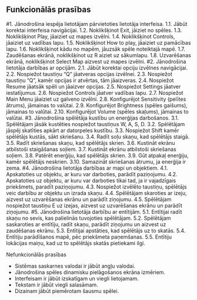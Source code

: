 ## Funkcionālās prasības
#1. Jānodrošina iespēja lietotājam pārvietoties lietotāja interfeisa.
   1.1. Jābūt korektai interfeisa navigācijai.
   1.2. Noklikšķinot Exit, jāiziet no spēles.
   1.3. Noklikšķinot Play, jāaiziet uz mapes izvēlni.
   1.4. Noklikšķinot Controls, jāaiziet uz vadības lapu.
   1.5. Noklikšķinot How to play, jāaiziet uz pamācības lapu.
   1.6. Noklikšķinot kādu no mapēm, jāuzsāk spēle noteiktajā mapē.
   1.7. Zaudēšanas ekrānā, noklikšķinot uz R aiziet uz sākumlapu.
   1.8. Uzvarēšanas ekrānā, noklikšķinot Select Map aizvest uz mapes izvēlni.
#2. Jānodrošina lietotāja darbības ar opcijām.
   2.1. Jābūt korektai opciju izvēlnes navigācijai.
   2.2. Nospiežot taustiņu “Q” jāatveras opcijas izvēlnei.
   2.3. Nospiežot taustiņu “Q”, kamēr opcijas ir atvērtas, tām jāaizveras.
   2.4. Nospiežot Resume jāatsāk spēli un jāaizver opcijas.
   2.5. Nospiežot Settings jāatver iestatījumus.
   2.6. Nospiežot Controls jāatver vadības lapu.
   2.7. Nospiežot Main Menu jāaiziet uz galveno izvēlni.
   2.8. Konfigurējot Sensitivity (pelītes ātrums), jāmainas to valūtai.
   2.9. Konfigurējot Brightness (spēles gaišums), jāmainas to valūtai.
   2.10. Konfigurējot Volume (spēles skaļums), jāmainas to valūtai.
#3. Jānodrošina spēlētāja kustību un enerģijas darbošanos.
   3.1. Spēlētājam jāsāk kustēties nospiežot taustiņus W, A, S, D.
   3.2. Spēlētājam jāspēj skatīties apkārt ar datorpeles kustību.
   3.3. Nospiežot Shift kamēr spēlētājs kustās, sākt skriešanu.
   3.4. Radīt soļu skaņu, kad spēlētājs staigā.
   3.5. Radīt skriešanas skaņu, kad spēlētājs skrien.
   3.6. Kustināt ekrānu atbilstoši staigāšanas soļiem.
   3.7. Kustināt ekrānu atbilstoši skriešanas soļiem.
   3.8. Patērēt enerģiju, kad spēlētājs skrien.
   3.9. Gūt atpakaļ enerģiju, kamēr spēlētājs neskrien.
   3.10. Samazināt skriešanas ātrumu, ja enerģija ir zema.
#4. Jānodrošina lietotāja darbības ar mapi un objektiem.
   4.1. Apskatoties uz objektu, ar kuru var darboties, parādīt paziņojumu.
   4.2. Apskatoties uz objektu, ar kuru var darboties tikai tad, ja ir vajadzīgais priekšmets,
paradīt paziņojumu.
   4.3. Nospiežot izvēlēto taustiņu, spēlētājs veic darbību ar objektu un izrada skaņu.
   4.4. Spēlētājam skaroties ar izeju, aizvest uz uzvarēšanas ekrānu un parādīt
ziņojumu.
   4.5. Spēlētājam nospiežot taustiņu E uz izejas, aizvest uz uzvarēšanas ekrānu un
parādīt ziņojumu.
#5. Jānodrošina lietotāja darbību ar entītijām.
   5.1. Entītijai radīt skaņu no sevis, kas palielinās tuvojoties spēlētājam.
   5.2. Spēlētājam saskaroties ar entītīju, radīt skaņu, parādīt ziņojumu un aizvest uz
zaudēšanas ekrānu.
   5.3. Entītijai apstāties, kad spēlētājs uz to skatās.
   5.4. Entītiju parādīšanos mapē, pēc priekšmeta paņemšanas.
   5.5. Entītiju lokācijas maiņu, kad uz to spēlētājs skatās pietiekami ilgi.

Nefunkcionālās prasības
 * Sistēmas saskarnes valodai ir jābūt angļu valodai.
 * Jānodrošina spēles dinamisku pielāgošanos ekrāna izmēriem.
 * Interfeisam ir jābūt izskatīgam un viegli lietojamam.
 * Tekstam ir jābūt viegli salasāmam.
 * Dizainam jābūt piemērotam šausmu spēlei.

